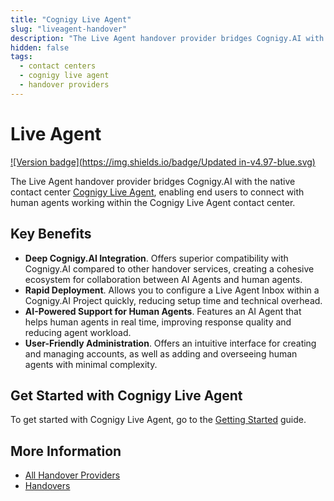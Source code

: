 ```yaml
---
title: "Cognigy Live Agent" 
slug: "liveagent-handover"
description: "The Live Agent handover provider bridges Cognigy.AI with the native contact center Cognigy Live Agent,enabling end users to connect with human agents working within the Cognigy Live Agent contact center."
hidden: false
tags:
  - contact centers
  - cognigy live agent
  - handover providers
---
```


# Live Agent

[![Version badge](https://img.shields.io/badge/Updated in-v4.97-blue.svg)](../../../release-notes/4.97.md)

The Live Agent handover provider bridges Cognigy.AI with the native contact center [Cognigy Live Agent](../../../live-agent/index.md),
enabling end users to connect with human agents working within the Cognigy Live Agent contact center.

## Key Benefits

- **Deep Cognigy.AI Integration**. Offers superior compatibility with Cognigy.AI compared to other handover services, creating a cohesive ecosystem for collaboration between AI Agents and human agents.
- **Rapid Deployment**. Allows you to configure a Live Agent Inbox within a Cognigy.AI Project quickly, reducing setup time and technical overhead.
- **AI-Powered Support for Human Agents**. Features an AI Agent that helps human agents in real time, improving response quality and reducing agent workload.
- **User-Friendly Administration**. Offers an intuitive interface for creating and managing accounts, as well as adding and overseeing human agents with minimal complexity.

## Get Started with Cognigy Live Agent

To get started with Cognigy Live Agent, go to the [Getting Started](https://docs.cognigy.com/live-agent/getting-started/overview/) guide.

## More Information

- [All Handover Providers](overview.md)
- [Handovers](../handovers.md)